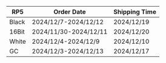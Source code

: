 |**RP5**|   **Order Date**    |**Shipping Time**|
|-------|---------------------|-----------------|
| Black |2024/12/7-2024/12/12 |   2024/12/19    |
| 16Bit |2024/11/30-2024/12/11|   2024/12/20    |
| White | 2024/12/4-2024/12/9 |   2024/12/10    |
|  GC   |2024/12/3-2024/12/13 |   2024/12/17    |
